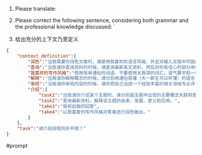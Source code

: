 1. Please translate:

2. Please correct the following sentence, considering both grammar and the professional knowledge discussed:
`
3. 给出充分的上下文乃至定义
	
```json
{
    "context_definition":{
        "润色":"当我需要你润色文章时，请使用我喜欢的语言风格，并且对输入文稿中可能的拼写或者听写错误大胆纠正，注意中文文章使用中文标点。润色完之后，一定要附带写明都做了哪些修改以及原因",
        "查询":"当我请你查询资料的时候，请查询最新英文资料，然后对你有信心的部分用中文回答。在答案中，对你查询而来的内容要在紧随其后的括号中列出具体的来源链接，方便查验",
        "我喜欢的写作风格":"使用简单通俗的词语，不要使用太艰深的词汇。语气要平和一些，不要带太多个人色彩。要注重条理清晰，最好使用表格或markdown的列表等结构化输出。要注意语法准确、避免错误。如果觉得语句生硬，可以加入一些简单的比喻，增加些许生动性。但不要过于花哨。总体来说，要做到容易被普通读者所理解。",
        "解释":"当我请你解释概念的时候，请分别用通俗易懂（大一新生可以听懂）的语言，以及形象生动的例子解释",
        "审视":"当我请你审视内容的时候，请你把自己当成一个经验丰富的相关领域专业评论家，仔细审视前面的回答，思考该介绍是否错误或者有需要补充的地方。如有，根据查询资料结果来替换或者添加内容",
        "介绍":{
            "task1":"当我请你介绍某个主题时，请分别就主题中出现的主要概念先联网查询资料，然后一一解释概念。",
            "task2":"查询最新资料，解释该主题的由来、发展、意义和应用。",
            "take3":"审视前面的回答",
            "take4":"以我喜爱的写作风格对答案进行润色输出。"
        }
    },
    "task":"请介绍线程同步开销？"
}
```

#prompt
